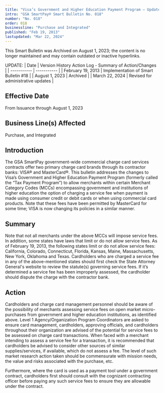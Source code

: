 ```yaml
---
title: "Visa’s Government and Higher Education Payment Program – Updates/Changes"
intro: "GSA SmartPay® Smart Bulletin No. 018"
number: "No. 018"
order: 018
businessline: "Purchase and Integrated"
published: "Feb 19, 2013"
lastupdated: "Mar 22, 2024"
---
```


<div 
    class="usa-alert margin-y-2 usa-alert--warning"
    data-test="alert-container"
    >
    <div class="usa-alert__body">
    <p 
        class="usa-alert__text" 
    >
        This Smart Bulletin was Archived on August 1, 2023; the content is no longer maintained and may contain outdated or inactive hyperlinks.
    </p>
    </div>
</div>

UPDATE:
| Date | Version History Action Log - Summary of Action/Changes |
| ----------- | ----------- |
| February 19, 2013 | Implementation of Smart Bulletin #18 |
| August 1, 2023 | Archived |
| March 22, 2024 | Revised for administrative updates |

## Effective Date

From Issuance through August 1, 2023


## Business Line(s) Affected

Purchase, and Integrated


## Introduction

The GSA SmartPay government-wide commercial charge card services contracts offer two primary charge card brands through its contractor banks: VISA® and MasterCard®. This bulletin addresses the changes to Visa’s Government and Higher Education Payment Program (formerly called the “Tax Payment Program”) to allow merchants within certain Merchant Category Codes (MCCs) encompassing government and institutions of higher education the option of charging a service fee when payment is made using consumer credit or debit cards or when using commercial card products. Note that these fees have been permitted by MasterCard for some time; VISA is now changing its policies in a similar manner. 

## Summary

Note that not all merchants under the above MCCs will impose service fees. In addition, some states have laws that limit or do not allow service fees. As of February 19, 2013, the following states limit or do not allow service fees: California, Colorado, Connecticut, Florida, Kansas, Maine, Massachusetts, New York, Oklahoma and Texas. Cardholders who are charged a service fee in any of the above-mentioned states should first check the State Attorney General's website to review the statute(s) governing service fees. If it’s determined a service fee has been improperly assessed, the cardholder should dispute the charge with the contractor bank. 


## Action

Cardholders and charge card management personnel should be aware of the possibility of merchants assessing service fees on open market micro-purchases from government and higher education institutions, as identified above. Level 1 Agency/Organization Program Coordinators are asked to ensure card management, cardholders, approving officials, and cardholders throughout their organization are advised of the potential for service fees to be assessed on charge card transactions. When faced with a merchant intending to assess a service fee for a transaction, it is recommended that cardholders be advised to consider other sources of similar supplies/services, if available, which do not assess a fee. The level of such market research action taken should be commensurate with mission needs, the value and risks associated with the purchase, etc. 

Furthermore, where the card is used as a payment tool under a government contract, cardholders first should consult with the cognizant contracting officer before paying any such service fees to ensure they are allowable under the contract. 


